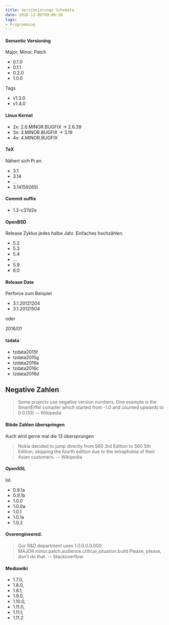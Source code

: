 ```yaml
---
title: Versionierungs Schemata
date: 2016-12-06T09:06:58
tags:
- Programming
---
```


#### Semantic Versioning

Major, Minor, Patch

* 0.1.0
* 0.1.1
* 0.2.0
* 1.0.0

Tags

* v1.3.0
* v1.4.0

#### Linux Kernel

* 2x: 2.6.MINOR.BUGFIX -> 2.6.39
* 3x: 3.MINOR.BUGFIX -> 3.19
* 4x: 4.MINOR.BUGFIX

#### TeX

Nähert sich Pi an.

* 3.1
* 3.14
* ...
* 3.14159265I

#### Commit suffix

* 1.2-c37d2e

#### OpenBSD

Release Zyklus jedes halbe Jahr. Einfaches hochzählen.

* 5.2
* 5.3
* 5.4
* ...
* 5.9
* 6.0

#### Release Date

Perforce zum Beispiel

* 3.1.20121204
* 3.1.20121504

oder

2016/01

#### tzdata

* tzdata2015f
* tzdata2015g
* tzdata2016a
* tzdata2016c
* tzdata2016d

## Negative Zahlen

> Some projects use negative version numbers. One example is the SmartEiffel
> compiler which started from -1.0 and counted upwards to 0.0.[10]
> -- Wikipedia

#### Blöde Zahlen überspringen

Auch wird gerne mal die 13 übersprungen

> Nokia decided to jump directly from S60 3rd Edition to S60 5th Edition,
> skipping the fourth edition due to the tetraphobia of their Asian
> customers.
> -- Wikipedia

#### OpenSSL

lol.

* 0.9.1a
* 0.9.1b
* 1.0.0
* 1.0.0a
* 1.0.1
* 1.0.1a
* 1.0.2

#### Overengineered.

> Our R&D department uses 1.0.0.0.0.000:
> MAJOR.minor.patch.audience.critical_situation.build
> Please, please, don't do that.
> -- Stackoverflow

#### Mediawiki

* 1.7.0,
* 1.8.0,
* 1.8.1,
* 1.9.0,
* 1.10.0,
* 1.11.0,
* 1.11.1,
* 1.11.2